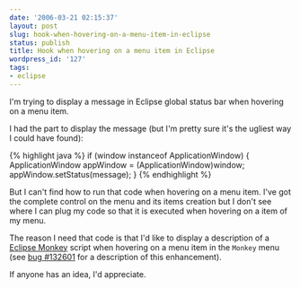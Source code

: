 ```yaml
---
date: '2006-03-21 02:15:37'
layout: post
slug: hook-when-hovering-on-a-menu-item-in-eclipse
status: publish
title: Hook when hovering on a menu item in Eclipse
wordpress_id: '127'
tags:
- eclipse
---
```


I'm trying to display a message in Eclipse global status bar when hovering on a menu item.

I had the part to display the message (but I'm pretty sure it's the ugliest way I could have found):

{% highlight java %}
if (window instanceof ApplicationWindow) {
	ApplicationWindow appWindow = (ApplicationWindow)window;
	appWindow.setStatus(message);
}
{% endhighlight %}

But I can't find how to run that code when hovering on a menu item.
I've got the complete control on the menu and its items creation but I don't see where I can plug my code so
that it is executed when hovering on a item of my menu.

The reason I need that code is that I'd like to display a description of a [Eclipse Monkey](http://eclipse.org/dash) script when hovering on a menu item in the `Monkey` menu (see [bug #132601](https://bugs.eclipse.org/bugs/show_bug.cgi?id=132601) for a description of this enhancement).

If anyone has an idea, I'd appreciate.


